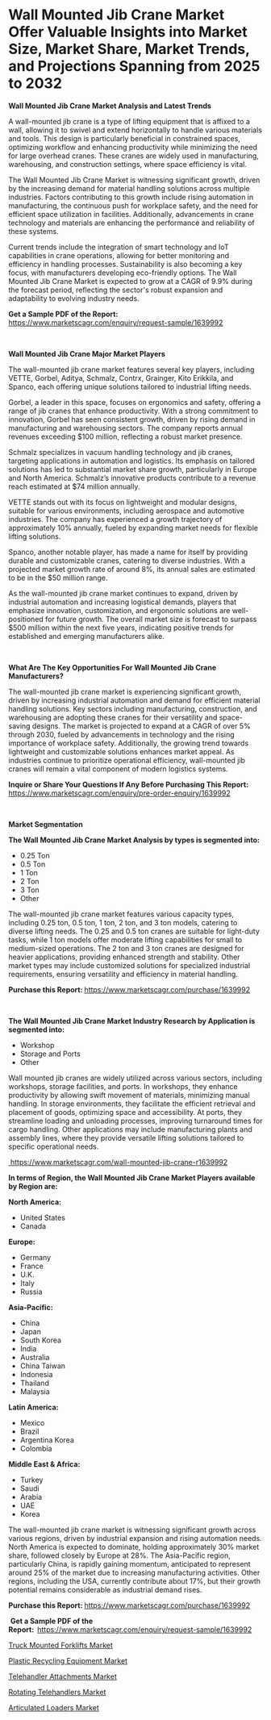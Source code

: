 <p><h1>Wall Mounted Jib Crane Market Offer Valuable Insights into Market Size, Market Share, Market Trends, and Projections Spanning from 2025 to 2032</h1></p><p><strong>Wall Mounted Jib Crane Market Analysis and Latest Trends</strong></p>
<p><p>A wall-mounted jib crane is a type of lifting equipment that is affixed to a wall, allowing it to swivel and extend horizontally to handle various materials and tools. This design is particularly beneficial in constrained spaces, optimizing workflow and enhancing productivity while minimizing the need for large overhead cranes. These cranes are widely used in manufacturing, warehousing, and construction settings, where space efficiency is vital.</p><p>The Wall Mounted Jib Crane Market is witnessing significant growth, driven by the increasing demand for material handling solutions across multiple industries. Factors contributing to this growth include rising automation in manufacturing, the continuous push for workplace safety, and the need for efficient space utilization in facilities. Additionally, advancements in crane technology and materials are enhancing the performance and reliability of these systems.</p><p>Current trends include the integration of smart technology and IoT capabilities in crane operations, allowing for better monitoring and efficiency in handling processes. Sustainability is also becoming a key focus, with manufacturers developing eco-friendly options. The Wall Mounted Jib Crane Market is expected to grow at a CAGR of 9.9% during the forecast period, reflecting the sector's robust expansion and adaptability to evolving industry needs.</p></p>
<p><strong>Get a Sample PDF of the Report:&nbsp;</strong> <a href="https://www.marketscagr.com/enquiry/request-sample/1639992?utm_campaign=1869&utm_medium=2&utm_source=Github&utm_content=ia&utm_term=11042025&utm_id=wall-mounted-jib-crane">https://www.marketscagr.com/enquiry/request-sample/1639992</a></p>
<p>&nbsp;</p>
<p><strong>Wall Mounted Jib Crane Major Market Players</strong></p>
<p><p>The wall-mounted jib crane market features several key players, including VETTE, Gorbel, Aditya, Schmalz, Contrx, Grainger, Kito Erikkila, and Spanco, each offering unique solutions tailored to industrial lifting needs. </p><p>Gorbel, a leader in this space, focuses on ergonomics and safety, offering a range of jib cranes that enhance productivity. With a strong commitment to innovation, Gorbel has seen consistent growth, driven by rising demand in manufacturing and warehousing sectors. The company reports annual revenues exceeding $100 million, reflecting a robust market presence.</p><p>Schmalz specializes in vacuum handling technology and jib cranes, targeting applications in automation and logistics. Its emphasis on tailored solutions has led to substantial market share growth, particularly in Europe and North America. Schmalz’s innovative products contribute to a revenue reach estimated at $74 million annually.</p><p>VETTE stands out with its focus on lightweight and modular designs, suitable for various environments, including aerospace and automotive industries. The company has experienced a growth trajectory of approximately 10% annually, fueled by expanding market needs for flexible lifting solutions.</p><p>Spanco, another notable player, has made a name for itself by providing durable and customizable cranes, catering to diverse industries. With a projected market growth rate of around 8%, its annual sales are estimated to be in the $50 million range.</p><p>As the wall-mounted jib crane market continues to expand, driven by industrial automation and increasing logistical demands, players that emphasize innovation, customization, and ergonomic solutions are well-positioned for future growth. The overall market size is forecast to surpass $500 million within the next five years, indicating positive trends for established and emerging manufacturers alike.</p></p>
<p>&nbsp;</p>
<p><strong>What Are The Key Opportunities For Wall Mounted Jib Crane Manufacturers?</strong></p>
<p><p>The wall-mounted jib crane market is experiencing significant growth, driven by increasing industrial automation and demand for efficient material handling solutions. Key sectors including manufacturing, construction, and warehousing are adopting these cranes for their versatility and space-saving designs. The market is projected to expand at a CAGR of over 5% through 2030, fueled by advancements in technology and the rising importance of workplace safety. Additionally, the growing trend towards lightweight and customizable solutions enhances market appeal. As industries continue to prioritize operational efficiency, wall-mounted jib cranes will remain a vital component of modern logistics systems.</p></p>
<p><strong>Inquire or Share Your Questions If Any Before Purchasing This Report:</strong> <a href="https://www.marketscagr.com/enquiry/pre-order-enquiry/1639992?utm_campaign=1869&utm_medium=2&utm_source=Github&utm_content=ia&utm_term=11042025&utm_id=wall-mounted-jib-crane">https://www.marketscagr.com/enquiry/pre-order-enquiry/1639992</a></p>
<p>&nbsp;</p>
<p><strong>Market Segmentation</strong></p>
<p><strong>The Wall Mounted Jib Crane Market Analysis by types is segmented into:</strong></p>
<p><ul><li>0.25 Ton</li><li>0.5 Ton</li><li>1 Ton</li><li>2 Ton</li><li>3 Ton</li><li>Other</li></ul></p>
<p><p>The wall-mounted jib crane market features various capacity types, including 0.25 ton, 0.5 ton, 1 ton, 2 ton, and 3 ton models, catering to diverse lifting needs. The 0.25 and 0.5 ton cranes are suitable for light-duty tasks, while 1 ton models offer moderate lifting capabilities for small to medium-sized operations. The 2 ton and 3 ton cranes are designed for heavier applications, providing enhanced strength and stability. Other market types may include customized solutions for specialized industrial requirements, ensuring versatility and efficiency in material handling.</p></p>
<p><strong>Purchase this Report:&nbsp;</strong><a href="https://www.marketscagr.com/purchase/1639992?utm_campaign=1869&utm_medium=2&utm_source=Github&utm_content=ia&utm_term=11042025&utm_id=wall-mounted-jib-crane">https://www.marketscagr.com/purchase/1639992</a></p>
<p>&nbsp;</p>
<p><strong>The Wall Mounted Jib Crane Market Industry Research by Application is segmented into:</strong></p>
<p><ul><li>Workshop</li><li>Storage and Ports</li><li>Other</li></ul></p>
<p><p>Wall mounted jib cranes are widely utilized across various sectors, including workshops, storage facilities, and ports. In workshops, they enhance productivity by allowing swift movement of materials, minimizing manual handling. In storage environments, they facilitate the efficient retrieval and placement of goods, optimizing space and accessibility. At ports, they streamline loading and unloading processes, improving turnaround times for cargo handling. Other applications may include manufacturing plants and assembly lines, where they provide versatile lifting solutions tailored to specific operational needs.</p></p>
<p><a href="https://www.marketscagr.com/wall-mounted-jib-crane-r1639992?utm_campaign=1869&utm_medium=2&utm_source=Github&utm_content=ia&utm_term=11042025&utm_id=wall-mounted-jib-crane">&nbsp;https://www.marketscagr.com/wall-mounted-jib-crane-r1639992</a></p>
<p><strong>In terms of Region, the Wall Mounted Jib Crane Market Players available by Region are:</strong></p>
<p>
    <p> <strong> North America: </strong>
        <ul>
            <li>United States</li>
            <li>Canada</li>
        </ul>
        </p> 
    <p> <strong> Europe: </strong>
        <ul>
            <li>Germany</li>
            <li>France</li>
            <li>U.K.</li>
            <li>Italy</li>
            <li>Russia</li>
        </ul>
        </p> 
    <p> <strong> Asia-Pacific: </strong>
        <ul>
            <li>China</li>
            <li>Japan</li>
            <li>South Korea</li>
            <li>India</li>
            <li>Australia</li>
            <li>China Taiwan</li>
            <li>Indonesia</li>
            <li>Thailand</li>
            <li>Malaysia</li>
        </ul>
        </p> 
    <p> <strong> Latin America: </strong>
        <ul>
            <li>Mexico</li>
            <li>Brazil</li>
            <li>Argentina Korea</li>
            <li>Colombia</li>
        </ul>
        </p> 
    <p> <strong> Middle East & Africa: </strong>
        <ul>
            <li>Turkey</li>
            <li>Saudi</li>
            <li>Arabia</li>
            <li>UAE</li>
            <li>Korea</li>
        </ul>
    </p>
    </p>
<p><p>The wall-mounted jib crane market is witnessing significant growth across various regions, driven by industrial expansion and rising automation needs. North America is expected to dominate, holding approximately 30% market share, followed closely by Europe at 28%. The Asia-Pacific region, particularly China, is rapidly gaining momentum, anticipated to represent around 25% of the market due to increasing manufacturing activities. Other regions, including the USA, currently contribute about 17%, but their growth potential remains considerable as industrial demand rises.</p></p>
<p><strong>Purchase this Report: </strong><a href="https://www.marketscagr.com/purchase/1639992?utm_campaign=1869&utm_medium=2&utm_source=Github&utm_content=ia&utm_term=11042025&utm_id=wall-mounted-jib-crane">https://www.marketscagr.com/purchase/1639992</a></p>
<p>&nbsp;<strong>Get a Sample PDF of the Report:&nbsp;&nbsp;</strong><a href="https://www.marketscagr.com/enquiry/request-sample/1639992?utm_campaign=1869&utm_medium=2&utm_source=Github&utm_content=ia&utm_term=11042025&utm_id=wall-mounted-jib-crane">https://www.marketscagr.com/enquiry/request-sample/1639992</a></p>
<p><strong></strong></p>
<p><p><a href="https://github.com/atawanyeze/Market-Research-Report-List-1/blob/main/truck-mounted-forklifts-market.md?utm_campaign=1869&utm_medium=2&utm_source=Github&utm_content=ia&utm_term=11042025&utm_id=wall-mounted-jib-crane">Truck Mounted Forklifts Market</a></p><p><a href="https://github.com/eimutelufta/Market-Research-Report-List-1/blob/main/plastic-recycling-equipment-market.md?utm_campaign=1869&utm_medium=2&utm_source=Github&utm_content=ia&utm_term=11042025&utm_id=wall-mounted-jib-crane">Plastic Recycling Equipment Market</a></p><p><a href="https://github.com/afghatakito29/Market-Research-Report-List-1/blob/main/telehandler-attachments-market.md?utm_campaign=1869&utm_medium=2&utm_source=Github&utm_content=ia&utm_term=11042025&utm_id=wall-mounted-jib-crane">Telehandler Attachments Market</a></p><p><a href="https://github.com/saqafidrahea/Market-Research-Report-List-1/blob/main/rotating-telehandlers-market.md?utm_campaign=1869&utm_medium=2&utm_source=Github&utm_content=ia&utm_term=11042025&utm_id=wall-mounted-jib-crane">Rotating Telehandlers Market</a></p><p><a href="https://github.com/onutsheinz/Market-Research-Report-List-1/blob/main/articulated-loaders-market.md?utm_campaign=1869&utm_medium=2&utm_source=Github&utm_content=ia&utm_term=11042025&utm_id=wall-mounted-jib-crane">Articulated Loaders Market</a></p></p>